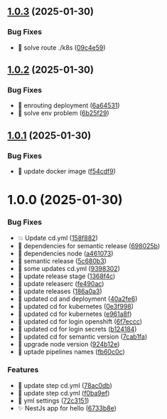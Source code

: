 ## [1.0.3](https://github.com/MiguelRiveraDev/hello-app/compare/v1.0.2...v1.0.3) (2025-01-30)


### Bug Fixes

* :hammer: solve route ./k8s ([09c4e59](https://github.com/MiguelRiveraDev/hello-app/commit/09c4e59868ab9b54658733f8e8bf2e6f872e2164))

## [1.0.2](https://github.com/MiguelRiveraDev/hello-app/compare/v1.0.1...v1.0.2) (2025-01-30)


### Bug Fixes

* :hammer: enrouting deployment ([6a64531](https://github.com/MiguelRiveraDev/hello-app/commit/6a645316e180ba218e0a0ab9a3eebef5c7fb461a))
* :hammer: solve env problem ([6b25f29](https://github.com/MiguelRiveraDev/hello-app/commit/6b25f29dac9c5164e1b677c88e088610e202a1ff))

## [1.0.1](https://github.com/MiguelRiveraDev/hello-app/compare/v1.0.0...v1.0.1) (2025-01-30)


### Bug Fixes

* :hammer: update docker image ([f54cdf9](https://github.com/MiguelRiveraDev/hello-app/commit/f54cdf97824c0665f35e82db4128f85786cfdc6b))

# 1.0.0 (2025-01-30)


### Bug Fixes

* :boom: Update cd.yml ([158f882](https://github.com/MiguelRiveraDev/hello-app/commit/158f8825f562b8e7882b2263f5683ea64f557201))
* :hammer: dependencies for semantic release ([698025b](https://github.com/MiguelRiveraDev/hello-app/commit/698025b5132fce0ff13df2e72f49a392f884ff5b))
* :hammer: dependencies node ([a461073](https://github.com/MiguelRiveraDev/hello-app/commit/a4610737ec4d7744276075fd82f10c01d51539fa))
* :hammer: semantic release ([5c680b3](https://github.com/MiguelRiveraDev/hello-app/commit/5c680b362b9e3d7ef2a34c3c223184429d262c97))
* :hammer: some updates cd.yml ([9398302](https://github.com/MiguelRiveraDev/hello-app/commit/9398302693dea3f7cd2954b806aada9cc3fd52ac))
* :hammer: update release stage ([1368f4c](https://github.com/MiguelRiveraDev/hello-app/commit/1368f4c637b8bc94cc61dc996bf460ecd95f639d))
* :hammer: update releaserc ([fe490ac](https://github.com/MiguelRiveraDev/hello-app/commit/fe490ac353f03b3f07742daba9420b357be19134))
* :hammer: update releases ([186a0a3](https://github.com/MiguelRiveraDev/hello-app/commit/186a0a3e5256648ae90f9acc6c9f92a18414026f))
* :hammer: updated cd and deployment ([40a2fe6](https://github.com/MiguelRiveraDev/hello-app/commit/40a2fe6f677eb096b29976a977691af880125783))
* :hammer: updated cd for kubernetes ([0e3f998](https://github.com/MiguelRiveraDev/hello-app/commit/0e3f9986363e8eb0245f96c222d65a566e5c26c7))
* :hammer: updated cd for kubernetes ([e961a8f](https://github.com/MiguelRiveraDev/hello-app/commit/e961a8fe657dd05012b57d13b3d9b4760b87050f))
* :hammer: updated cd for login openshift ([6f7eccc](https://github.com/MiguelRiveraDev/hello-app/commit/6f7eccca2aa8f522d6c9e6c4add3833cd1adbd62))
* :hammer: updated cd for login secrets ([b124184](https://github.com/MiguelRiveraDev/hello-app/commit/b124184d5bd7ee2bc2fea2546e3e4605e192750e))
* :hammer: updated cd for semantic version ([7cab1fa](https://github.com/MiguelRiveraDev/hello-app/commit/7cab1fa5af93bc4c10d62b7c3ae43d2b2bb6c662))
* :hammer: upgrade node version ([924b12e](https://github.com/MiguelRiveraDev/hello-app/commit/924b12e82ab76ec20095d88289fc6c7d1b6dcc90))
* :hammer: uptade pipelines names ([fb60c0c](https://github.com/MiguelRiveraDev/hello-app/commit/fb60c0c7ee128b9ad682879fb76ac6f1825a0d8a))


### Features

* :hammer: update step cd.yml ([78ac0db](https://github.com/MiguelRiveraDev/hello-app/commit/78ac0db0919b2f5c63ebcb306ba0cef7d63b9bb2))
* :hammer: update step cd.yml ([f0ba9ef](https://github.com/MiguelRiveraDev/hello-app/commit/f0ba9ef0c1fbb4a8a34fefd82ac1ada2c3633033))
* :hammer: yml settings ([72c3151](https://github.com/MiguelRiveraDev/hello-app/commit/72c3151be977e45de3b3f8c134cf01cd97a6cb0d))
* :sparkles: NestJs app for hello ([6733b8e](https://github.com/MiguelRiveraDev/hello-app/commit/6733b8ebf6d040e6ad776e35f31bd42505be870d))
